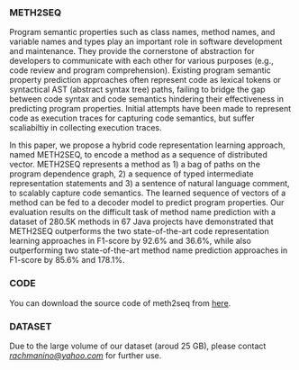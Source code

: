 ### METH2SEQ
Program semantic properties such as class names, method names, and variable names and types play an important role in software development and maintenance. They provide the cornerstone of abstraction for developers to communicate with each other for various purposes (e.g., code review and program comprehension). Existing program semantic property prediction approaches often represent code as lexical tokens or syntactical AST (abstract syntax tree) paths, failing to bridge the gap between code syntax and code semantics hindering their effectiveness in predicting program properties. Initial attempts have been made to represent code as execution traces for capturing code semantics, but suffer scaliabiltiy in collecting execution traces.

In this paper, we propose a hybrid code representation learning approach, named METH2SEQ, to encode a method as a sequence of distributed vector. METH2SEQ represents a method as 1) a bag of paths on the program dependence graph, 2) a sequence of typed intermediate representation statements and 3) a sentence of natural language comment, to scalably capture code semantics. The learned sequence of vectors of a method can be fed to a decoder model to predict program properties. Our evaluation results on the difficult task of method name prediction with a dataset of 280.5K methods in 67 Java projects have demonstrated that METH2SEQ outperforms the two state-of-the-art code representation learning approaches in F1-score by 92.6% and 36.6%, while also outperforming two state-of-the-art method name prediction approaches in F1-score by 85.6% and 178.1%.

### CODE
You can download the source code of meth2seq from [here](meth2seq.zip).

### DATASET
Due to the large volume of our dataset (aroud 25 GB), please contact *rachmanino@yahoo.com* for further use.
